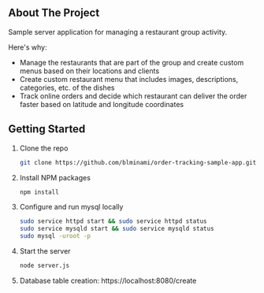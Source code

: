## About The Project

Sample server application for managing a restaurant group activity.

Here's why:

- Manage the restaurants that are part of the group and create custom menus based on their locations and clients
- Create custom restaurant menu that includes images, descriptions, categories, etc. of the dishes
- Track online orders and decide which restaurant can deliver the order faster based on latitude and longitude coordinates

## Getting Started

1. Clone the repo
   ```sh
   git clone https://github.com/blminami/order-tracking-sample-app.git
   ```
2. Install NPM packages
   ```sh
   npm install
   ```
3. Configure and run mysql locally

   ```sh
   sudo service httpd start && sudo service httpd status
   sudo service mysqld start && sudo service mysqld status
   sudo mysql -uroot -p
   ```

4. Start the server

   ```sh
   node server.js
   ```

5. Database table creation: https://localhost:8080/create
